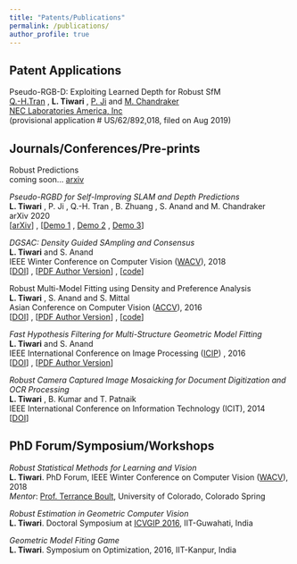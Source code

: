 ```yaml
---
title: "Patents/Publications"
permalink: /publications/
author_profile: true
---
```

## Patent Applications
Pseudo-RGB-D: Exploiting Learned Depth for Robust SfM <br>
[Q.-H.Tran](https://cs.adelaide.edu.au/~huy/home.php) , **L. Tiwari** , [P. Ji](https://sites.google.com/site/peterji1990) and [M. Chandraker](http://www.nec-labs.com/~manu/) <br>
[NEC Laboratories America, Inc](http://www.nec-labs.com/research-departments/media-analytics/media-analytics-home) <br>
(provisional application # US/62/892,018, filed on Aug 2019) <br>
## Journals/Conferences/Pre-prints
Robust Predictions <br> 
coming soon... [arxiv]() <br>

*Pseudo-RGBD for Self-Improving SLAM and Depth Predictions* <br> 
**L. Tiwari** , P. Ji , Q.-H. Tran , B. Zhuang , S. Anand and M. Chandraker <br>
arXiv 2020 <br>
[[arXiv](https://arxiv.org/abs/2004.10681)] , [[Demo 1](http://tiny.cc/pRGBDKITTI19) , [Demo 2](http://tiny.cc/pRGBDKITTI11) , [Demo 3](http://tiny.cc/pRGBDTUMLCV)]<br>

*DGSAC: Density Guided SAmpling and Consensus* <br> 
**L. Tiwari** and S. Anand <br>
IEEE Winter Conference on Computer Vision ([WACV](http://wacv18.uccs.us/)), 2018 <br>
[[DOI](https://doi.org/10.1109/WACV.2018.00112)] , [[PDF Author Version](https://www.iiitd.edu.in/~anands/files/papers/TiwariAnand_WACV2018_DGSAC.pdf)] , [[code](https://github.com/lokender/dgsac)] <br>

Robust Multi-Model Fitting using Density and Preference Analysis <br> 
**L. Tiwari** , S. Anand and S. Mittal  <br> 
Asian Conference on Computer Vision ([ACCV](http://www.accv2016.org/)), 2016 <br>
[[DOI](http://dx.doi.org/10.1007/978-3-319-54190-7_19)] , [[PDF Author Version](https://lokender.github.io/files/dpa_accv2016.pdf)] , [[code](https://github.com/lokender/DPA)]  <br>

*Fast Hypothesis Filtering for Multi-Structure Geometric Model Fitting* <br> 
**L. Tiwari** and S. Anand <br> 
IEEE International Conference on Image Processing ([ICIP](http://www.2016.ieeeicip.org/ICIP%202016/www2.securecms.com/ICIP2016/default.html)) , 2016 <br>
[[DOI](http://dx.doi.org/10.1109/ICIP.2016.7533056)] , [[PDF Author Version](https://lokender.github.io/files/fhf_icip2016.pdf)] <br>

*Robust Camera Captured Image Mosaicking for Document Digitization and OCR Processing* <br>
**L. Tiwari** , B. Kumar and T. Patnaik <br> 
IEEE International Conference on Information Technology (ICIT), 2014  <br> 
[[DOI](https://doi.org/10.1109/ICIT.2014.71)] <br>

## PhD Forum/Symposium/Workshops
*Robust Statistical Methods for Learning and Vision*  <br> 
**L. Tiwari**. PhD Forum, IEEE Winter Conference on Computer Vision ([WACV](http://wacv18.uccs.us/)), 2018  <br> 
*Mentor*: [Prof. Terrance Boult](https://vast.uccs.edu/~tboult/), University of Colorado, Colorado Spring  <br> 

*Robust Estimation in Geometric Computer Vision*  <br> 
**L. Tiwari**. Doctoral Symposium at [ICVGIP 2016](https://www.iitg.ac.in/icvgip2016/BestPaperAwards.php), IIT-Guwahati, India  <br> 

*Geometric Model Fiting Game*  <br> 
**L. Tiwari**. Symposium on Optimization, 2016, IIT-Kanpur, India  <br> 
